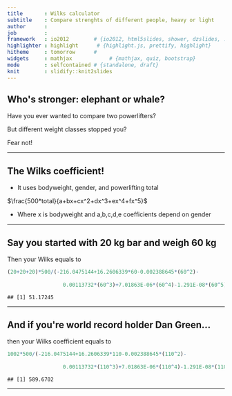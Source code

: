 ```yaml
---
title       : Wilks calculator
subtitle    : Compare strenghts of different people, heavy or light
author      : 
job         : 
framework   : io2012        # {io2012, html5slides, shower, dzslides, ...}
highlighter : highlight      # {highlight.js, prettify, highlight}
hitheme     : tomorrow      # 
widgets     : mathjax            # {mathjax, quiz, bootstrap}
mode        : selfcontained # {standalone, draft}
knit        : slidify::knit2slides
---
```


## Who's stronger: elephant or whale?

Have you ever wanted to compare two powerlifters?

But different weight classes stopped you?

Fear not!

--- 

## The Wilks coefficient!

 - It uses bodyweight, gender, and powerlifting total
 
 $\frac{500*total}{a+bx+cx^2+dx^3+ex^4+fx^5}$
 
 - Where x is bodyweight and a,b,c,d,e coefficients depend on gender 
 



--- 

## Say you started with 20 kg bar and weigh 60 kg

Then your Wilks equals to


```r
(20+20+20)*500/(-216.0475144+16.2606339*60-0.002388645*(60^2)-
                  
                  0.00113732*(60^3)+7.01863E-06*(60^4)-1.291E-08*(60^5))
```

```
## [1] 51.17245
```

--- 
 
 
 
 

## And if you're world record holder Dan Green...

then your Wilks coefficient equals to


```r
1002*500/(-216.0475144+16.2606339*110-0.002388645*(110^2)-
                  
                  0.00113732*(110^3)+7.01863E-06*(110^4)-1.291E-08*(110^5))
```

```
## [1] 589.6702
```
--- 
